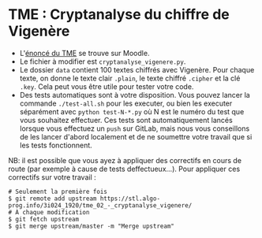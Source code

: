 # TME : Cryptanalyse du chiffre de Vigenère

- L'[énoncé du TME](https://moodle-sciences.upmc.fr/moodle-2019/pluginfile.php/157066/mod_label/intro/TME_Vigenere.pdf) se trouve sur Moodle.
- Le fichier à modifier est `cryptanalyse_vigenere.py`.
- Le dossier `data` contient 100 textes chiffrés avec Vigenère. Pour chaque texte, on donne le texte clair `.plain`, le texte chiffré `.cipher` et la clé `.key`. Cela peut vous être utile pour tester votre code.
- Des tests automatiques sont à votre disposition. Vous pouvez lancer la commande `./test-all.sh` pour les executer, ou bien les executer séparément avec `python test-N-*.py` où N est le numéro du test que vous souhaitez effectuer. Ces tests sont automatiquement lancés lorsque vous effectuez un `push` sur GitLab, mais nous vous conseillons de les lancer d'abord localement et de ne soumettre votre travail que si les tests fonctionnent.

NB: il est possible que vous ayez à appliquer des correctifs en cours de route (par exemple à cause de tests deffectueux...). Pour appliquer ces correctifs sur votre travail :

```
# Seulement la première fois
$ git remote add upstream https://stl.algo-prog.info/3i024_1920/tme_02_-_cryptanalyse_vigenere/
# À chaque modification
$ git fetch upstream
$ git merge upstream/master -m "Merge upstream"
```
